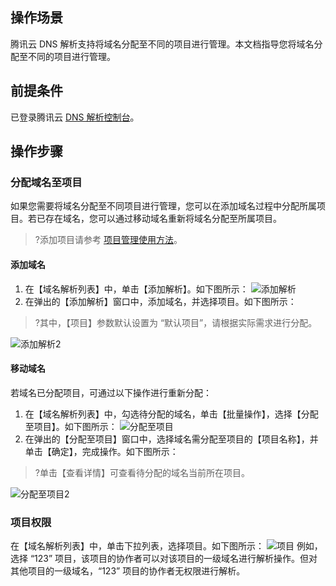 ## 操作场景

腾讯云 DNS 解析支持将域名分配至不同的项目进行管理。本文档指导您将域名分配至不同的项目进行管理。

## 前提条件
已登录腾讯云 [DNS 解析控制台](https://console.cloud.tencent.com/cns)。

## 操作步骤

### 分配域名至项目
如果您需要将域名分配至不同项目进行管理，您可以在添加域名过程中分配所属项目。若已存在域名，您可以通过移动域名重新将域名分配至所属项目。
>?添加项目请参考 [项目管理使用方法](https://cloud.tencent.com/document/product/378/10861)。
>
#### 添加域名
1. 在【域名解析列表】中，单击【添加解析】。如下图所示：
![添加解析](https://main.qcloudimg.com/raw/08178846f4297113c942fc42230a8090.png)
2. 在弹出的【添加解析】窗口中，添加域名，并选择项目。如下图所示：
>?其中，【项目】参数默认设置为 “默认项目”，请根据实际需求进行分配。
>
![添加解析2](https://main.qcloudimg.com/raw/89478eda46605952c53cbc86a1e217ca.png)

#### 移动域名
若域名已分配项目，可通过以下操作进行重新分配：
1. 在【域名解析列表】中，勾选待分配的域名，单击【批量操作】，选择【分配至项目】。如下图所示：
![分配至项目](https://main.qcloudimg.com/raw/a99c5d77823ced7b51e4d8ac55dfb297.png)
2. 在弹出的【分配至项目】窗口中，选择域名需分配至项目的【项目名称】，并单击【确定】，完成操作。如下图所示：
>?单击【查看详情】可查看待分配的域名当前所在项目。
>
![分配至项目2](https://main.qcloudimg.com/raw/4c0e71078a2c8c5cce8c08c61c02c1ff.png)


### 项目权限

在【域名解析列表】中，单击下拉列表，选择项目。如下图所示：
![项目](https://main.qcloudimg.com/raw/c6c6fc1b03b740257b084ef043e5d78a.png)
例如，选择 “123” 项目，该项目的协作者可以对该项目的一级域名进行解析操作。但对其他项目的一级域名，“123” 项目的协作者无权限进行解析。




